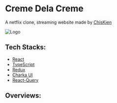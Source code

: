 # Creme Dela Creme

A netflix clone, streaming website made by [ChisKien](https://www.github.com/octokatherine)

![Logo](https://res.cloudinary.com/dhihq4dym/image/upload/v1678006451/Untitled_c79vtg.png)

## Tech Stacks:

- [React](https://reactjs.org/)
- [TypeScript](https://www.typescriptlang.org/)
- [Redux](https://redux.js.org/)
- [Charka UI](https://chakra-ui.com/)
- [React-Query](https://react-query-v3.tanstack.com/)

## Overviews:

<img src="https://res.cloudinary.com/dhihq4dym/image/upload/v1678701951/overview_uf3jyh.png" alt="">